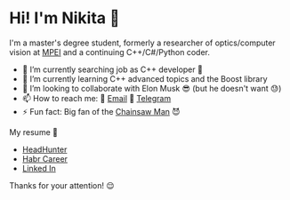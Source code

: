 # Hi! I'm Nikita 👋

I'm a master's degree student, formerly a researcher of optics/computer vision at [MPEI](https://mpei.ru/lang/en/Pages/default.aspx) and a continuing C++/C#/Python coder.

- 🔭 I’m currently searching job as C++ developer 🧐
- 🌱 I’m currently learning C++ advanced topics and the Boost library 
- 👯 I’m looking to collaborate with Elon Musk 😎 (but he doesn't want 😓)
- 📫 How to reach me:
  📧 [Email](n1kita.sivov@yandex.com) 📱 [Telegram](https://t.me/helleb0re)
- ⚡ Fun fact: Big fan of the [Chainsaw Man](https://en.wikipedia.org/wiki/Chainsaw_Man) 😈

My resume 💼
- [HeadHunter](https://hh.ru/resume/1317b32dff0c124ad40039ed1f506d437a3161)
- [Habr Career](https://career.habr.com/hell3b0re)
- [Linked In](https://www.linkedin.com/in/nikita-sivov-0b77a427b/)

 Thanks for your attention! 😌
